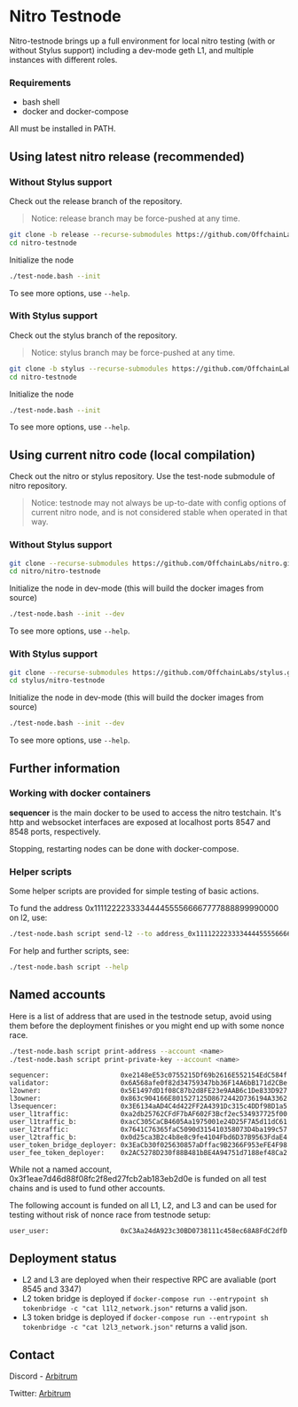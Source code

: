 # Nitro Testnode

Nitro-testnode brings up a full environment for local nitro testing (with or without Stylus support) including a dev-mode geth L1, and multiple instances with different roles.

### Requirements

* bash shell
* docker and docker-compose

All must be installed in PATH.

## Using latest nitro release (recommended)

### Without Stylus support

Check out the release branch of the repository.

> Notice: release branch may be force-pushed at any time.

```bash
git clone -b release --recurse-submodules https://github.com/OffchainLabs/nitro-testnode.git
cd nitro-testnode
```

Initialize the node

```bash
./test-node.bash --init
```
To see more options, use `--help`.

### With Stylus support

Check out the stylus branch of the repository.
> Notice: stylus branch may be force-pushed at any time.

```bash
git clone -b stylus --recurse-submodules https://github.com/OffchainLabs/nitro-testnode.git
cd nitro-testnode
```

Initialize the node

```bash
./test-node.bash --init
```
To see more options, use `--help`.

## Using current nitro code (local compilation)

Check out the nitro or stylus repository. Use the test-node submodule of nitro repository.

> Notice: testnode may not always be up-to-date with config options of current nitro node, and is not considered stable when operated in that way.

### Without Stylus support
```bash
git clone --recurse-submodules https://github.com/OffchainLabs/nitro.git
cd nitro/nitro-testnode
```

Initialize the node in dev-mode (this will build the docker images from source)
```bash
./test-node.bash --init --dev
```
To see more options, use `--help`.

### With Stylus support
```bash
git clone --recurse-submodules https://github.com/OffchainLabs/stylus.git
cd stylus/nitro-testnode
```

Initialize the node in dev-mode (this will build the docker images from source)
```bash
./test-node.bash --init --dev
```
To see more options, use `--help`.

## Further information

### Working with docker containers

**sequencer** is the main docker to be used to access the nitro testchain. It's http and websocket interfaces are exposed at localhost ports 8547 and 8548 ports, respectively.

Stopping, restarting nodes can be done with docker-compose.

### Helper scripts

Some helper scripts are provided for simple testing of basic actions.

To fund the address 0x1111222233334444555566667777888899990000 on l2, use:

```bash
./test-node.bash script send-l2 --to address_0x1111222233334444555566667777888899990000
```

For help and further scripts, see:

```bash
./test-node.bash script --help
```

## Named accounts

Here is a list of address that are used in the testnode setup, avoid using them before the deployment finishes or you might end up with some nonce race.

```bash
./test-node.bash script print-address --account <name>
./test-node.bash script print-private-key --account <name>
```

```
sequencer:                  0xe2148eE53c0755215Df69b2616E552154EdC584f
validator:                  0x6A568afe0f82d34759347bb36F14A6bB171d2CBe
l2owner:                    0x5E1497dD1f08C87b2d8FE23e9AAB6c1De833D927
l3owner:                    0x863c904166E801527125D8672442D736194A3362
l3sequencer:                0x3E6134aAD4C4d422FF2A4391Dc315c4DDf98D1a5
user_l1traffic:             0xa2db25762CFdF7bAF602F3Bcf2ec534937725f00
user_l1traffic_b:           0xacC305CaCB4605Aa1975001e24D25F7A5d11dC61
user_l2traffic:             0x7641C76365faC5090d315410358073D4ba199c57
user_l2traffic_b:           0x0d25ca3B2c4b8e8c9fe4104Fbd6D37B9563FdaE4
user_token_bridge_deployer: 0x3EaCb30f025630857aDffac9B2366F953eFE4F98
user_fee_token_deployer:    0x2AC5278D230f88B481bBE4A94751d7188ef48Ca2
```

While not a named account, 0x3f1eae7d46d88f08fc2f8ed27fcb2ab183eb2d0e is funded on all test chains and is used to fund other accounts.

The following account is funded on all L1, L2, and L3 and can be used for testing without risk of nonce race from testnode setup:
```
user_user:                  0xC3Aa24dA923c30BD0738111c458ec68A8FdC2dfD
```

## Deployment status

- L2 and L3 are deployed when their respective RPC are avaliable (port 8545 and 3347)
- L2 token bridge is deployed if `docker-compose run --entrypoint sh tokenbridge -c "cat l1l2_network.json"` returns a valid json.
- L3 token bridge is deployed if `docker-compose run --entrypoint sh tokenbridge -c "cat l2l3_network.json"` returns a valid json.

## Contact

Discord - [Arbitrum](https://discord.com/invite/5KE54JwyTs)

Twitter: [Arbitrum](https://twitter.com/arbitrum)


